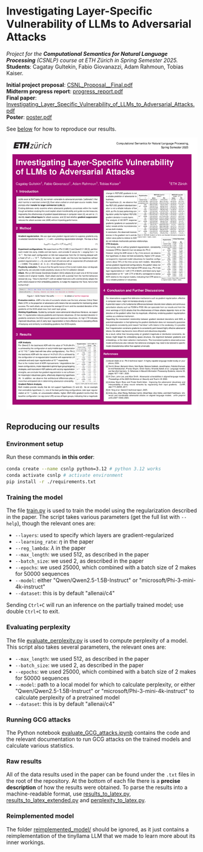 # Investigating Layer-Specific Vulnerability of LLMs to Adversarial Attacks

*Project for the **Computational Semantics for Natural Language Processing** (CSNLP) course at ETH Zürich in Spring Semester 2025.*  
**Students**: Cagatay Gultekin, Fabio Giovanazzi, Adam Rahmoun, Tobias Kaiser.

**Initial project proposal**: [CSNL_Proposal__Final.pdf](./meta/CSNL_Proposal__Final.pdf)  
**Midterm progress report**: [progress_report.pdf](./meta/progress_report.pdf)  
**Final paper**: [Investigating_Layer_Specific_Vulnerability_of_LLMs_to_Adversarial_Attacks.pdf](./meta/Investigating_Layer_Specific_Vulnerability_of_LLMs_to_Adversarial_Attacks.pdf)  
**Poster**: [poster.pdf](./meta/poster.pdf)

See [below](#reproducing-our-results) for how to reproduce our results.

[<img src="./meta/poster.png" width=600 alt="Poster" />](./meta/poster.pdf)

## Reproducing our results

### Environment setup

Run these commands **in this order**:
```sh
conda create --name csnlp python=3.12 # python 3.12 works
conda activate csnlp # activate environment
pip install -r ./requirements.txt
```

### Training the model

The file [train.py](./train.py) is used to train the model using the regularization described in the paper. The script takes various parameters (get the full list with `--help`), though the relevant ones are:

- `--layers`: used to specify which layers are gradient-regularized
- `--learning_rate`: $\eta$ in the paper
- `--reg_lambda`: $\lambda$ in the paper
- `--max_length`: we used 512, as described in the paper
- `--batch_size`: we used 2, as described in the paper
- `--epochs`: we used 25000, which combined with a batch size of 2 makes for 50000 sequences
- `--model`: either "Qwen/Qwen2.5-1.5B-Instruct" or "microsoft/Phi-3-mini-4k-instruct"
- `--dataset`: this is by default "allenai/c4"

Sending `Ctrl+C` will run an inference on the partially trained model; use double `Ctrl+C` to exit.

### Evaluating perplexity

The file [evaluate_perplexity.py](./evaluate_perplexity.py) is used to compute perplexity of a model. This script also takes several parameters, the relevant ones are:

- `--max_length`: we used 512, as described in the paper
- `--batch_size`: we used 2, as described in the paper
- `--epochs`: we used 25000, which combined with a batch size of 2 makes for 50000 sequences
- `--model`: path to a local model for which to calculate perplexity, or either "Qwen/Qwen2.5-1.5B-Instruct" or "microsoft/Phi-3-mini-4k-instruct" to calculate perplexity of a pretrained model
- `--dataset`: this is by default "allenai/c4"

### Running GCG attacks

The Python notebook [evaluate_GCG_attacks.ipynb](./evaluate_GCG_attacks.ipynb) contains the code and the relevant documentation to run GCG attacks on the trained models and calculate various statistics.

### Raw results

All of the data results used in the paper can be found under the `.txt` files in the root of the repository. At the bottom of each file there is a **precise description** of how the results were obtained. To parse the results into a machine-readable format, use [results_to_latex.py](./results_to_latex.py), [results_to_latex_extended.py](./results_to_latex_extended.py) and [perplexity_to_latex.py](./perplexity_to_latex.py).

### Reimplemented model

The folder [reimplemented_model/](./reimplemented_model/) should be ignored, as it just contains a reimplementation of the tinyllama LLM that we made to learn more about its inner workings.
